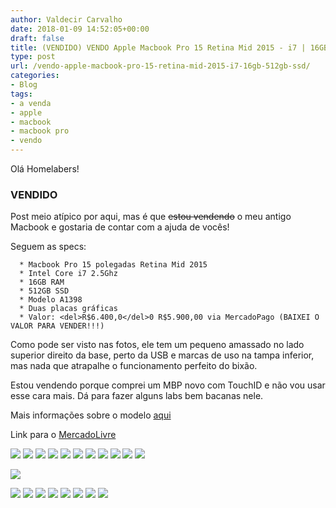 ```yaml
---
author: Valdecir Carvalho
date: 2018-01-09 14:52:05+00:00
draft: false
title: (VENDIDO) VENDO Apple Macbook Pro 15 Retina Mid 2015 - i7 | 16GB | 512GB SSD
type: post
url: /vendo-apple-macbook-pro-15-retina-mid-2015-i7-16gb-512gb-ssd/
categories:
- Blog
tags:
- a venda
- apple
- macbook
- macbook pro
- vendo
---
```


Olá Homelabers!



### **VENDIDO**



Post meio atípico por aqui, mas é que <del>estou vendendo</del> o meu antigo Macbook e gostaria de contar com a ajuda de vocês!

Seguem as specs:




      * Macbook Pro 15 polegadas Retina Mid 2015
      * Intel Core i7 2.5Ghz
      * 16GB RAM
      * 512GB SSD
      * Modelo A1398
      * Duas placas gráficas
      * Valor: <del>R$6.400,0</del>0 R$5.900,00 via MercadoPago (BAIXEI O VALOR PARA VENDER!!!)


Como pode ser visto nas fotos, ele tem um pequeno amassado no lado superior direito da base, perto da USB e marcas de uso na tampa inferior, mas nada que atrapalhe o funcionamento perfeito do bixão.

Estou vendendo porque comprei um MBP novo com TouchID e não vou usar esse cara mais. Dá para fazer alguns labs bem bacanas nele.

Mais informações sobre o modelo [aqui](https://everymac.com/systems/apple/macbook_pro/specs/macbook-pro-core-i7-2.5-15-dual-graphics-mid-2015-retina-display-specs.html)

<!-- more -->

Link para o [MercadoLivre](https://produto.mercadolivre.com.br/MLB-959341859-apple-macbook-pro-15-retina-mid-2015-i7-16gb-512ssd-usado-_JM)

![](/imagens/2018/01/IMG_3132-644x483.jpg)
![](/imagens/2018/01/IMG_3133.jpg)
![](/imagens/2018/01/IMG_3134.jpg)
![](/imagens/2018/01/IMG_3135.jpg)
![](/imagens/2018/01/IMG_3136.jpg)
![](/imagens/2018/01/IMG_3137.jpg)
![](/imagens/2018/01/IMG_3138.jpg)
![](/imagens/2018/01/IMG_3139.jpg)
![](/imagens/2018/01/IMG_3140.jpg)
![](/imagens/2018/01/IMG_3141.jpg)
![](/imagens/2018/01/IMG_3142.jpg)


![](/imagens/2018/01/IMG_3275-e1516830986353-644x483.jpg)


![](/imagens/2018/01/Screen-Shot-2018-01-09-at-11.16.09-AM.jpg)
![](/imagens/2018/01/Screen-Shot-2018-01-09-at-11.16.24-AM.jpg)
![](/imagens/2018/01/Screen-Shot-2018-01-09-at-11.16.48-AM.jpg)
![](/imagens/2018/01/Screen-Shot-2018-01-09-at-11.17.18-AM.jpg)
![](/imagens/2018/01/Screen-Shot-2018-01-09-at-11.17.29-AM.jpg)
![](/imagens/2018/01/Screen-Shot-2018-01-09-at-11.18.07-AM.jpg)
![](/imagens/2018/01/Screen-Shot-2018-01-09-at-11.18.28-AM.jpg)
![](/imagens/2018/01/Screen-Shot-2018-01-09-at-11.21.31-AM.jpg)







